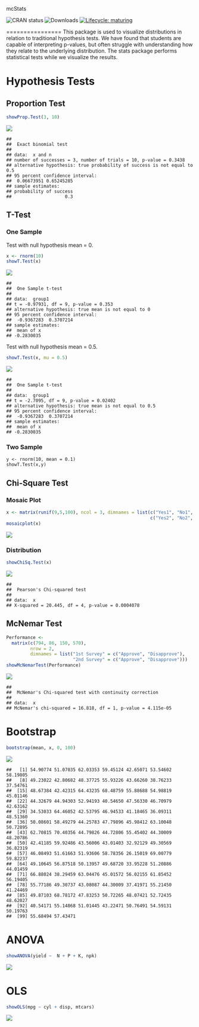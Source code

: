 mcStats

<!-- badges: start -->
![CRAN status](https://www.r-pkg.org/badges/version-ago/mcStats)
![Downloads](https://cranlogs.r-pkg.org/badges/grand-total/mcStats)
[![Lifecycle: maturing](https://img.shields.io/badge/lifecycle-maturing-blue.svg)](https://www.tidyverse.org/lifecycle/#maturing)
<!-- badges: end -->

================
This package is used to visualize distributions in relation to traditional hypothesis tests. We have found that students are capable of interpreting p-values, but often struggle with understanding how they relate to the underlying distribution. The stats package performs statistical tests while we visualize the results.

Hypothesis Tests
================

Proportion Test
---------------

``` r
showProp.Test(3, 10)
```

![](man/mcStats_files/figure-markdown_github/unnamed-chunk-2-1.png)

    ## 
    ##  Exact binomial test
    ## 
    ## data:  x and n
    ## number of successes = 3, number of trials = 10, p-value = 0.3438
    ## alternative hypothesis: true probability of success is not equal to 0.5
    ## 95 percent confidence interval:
    ##  0.06673951 0.65245285
    ## sample estimates:
    ## probability of success 
    ##                    0.3

T-Test
------

### One Sample

Test with null hypothesis mean = 0.

``` r
x <- rnorm(10)
showT.Test(x)
```

![](man/mcStats_files/figure-markdown_github/unnamed-chunk-3-1.png)

    ## 
    ##  One Sample t-test
    ## 
    ## data:  group1
    ## t = -0.97931, df = 9, p-value = 0.353
    ## alternative hypothesis: true mean is not equal to 0
    ## 95 percent confidence interval:
    ##  -0.9367283  0.3707214
    ## sample estimates:
    ##  mean of x 
    ## -0.2830035

Test with null hypothesis mean = 0.5.

``` r
showT.Test(x, mu = 0.5)
```

![](man/mcStats_files/figure-markdown_github/unnamed-chunk-4-1.png)

    ## 
    ##  One Sample t-test
    ## 
    ## data:  group1
    ## t = -2.7095, df = 9, p-value = 0.02402
    ## alternative hypothesis: true mean is not equal to 0.5
    ## 95 percent confidence interval:
    ##  -0.9367283  0.3707214
    ## sample estimates:
    ##  mean of x 
    ## -0.2830035

### Two Sample

    y <- rnorm(10, mean = 0.1)
    showT.Test(x,y)

Chi-Square Test
---------------

### Mosaic Plot

``` r
x <- matrix(runif(9,5,100), ncol = 3, dimnames = list(c("Yes1", "No1", "Maybe 1"),
                                                      c("Yes2", "No2", "Maybe 2")))
mosaicplot(x)
```

![](man/mcStats_files/figure-markdown_github/unnamed-chunk-5-1.png)

### Distribution

``` r
showChiSq.Test(x)
```

![](man/mcStats_files/figure-markdown_github/unnamed-chunk-6-1.png)

    ## 
    ##  Pearson's Chi-squared test
    ## 
    ## data:  x
    ## X-squared = 20.445, df = 4, p-value = 0.0004078

McNemar Test
------------

``` r
Performance <-
  matrix(c(794, 86, 150, 570),
         nrow = 2,
         dimnames = list("1st Survey" = c("Approve", "Disapprove"),
                         "2nd Survey" = c("Approve", "Disapprove")))
showMcNemarTest(Performance)
```

![](man/mcStats_files/figure-markdown_github/unnamed-chunk-7-1.png)

    ## 
    ##  McNemar's Chi-squared test with continuity correction
    ## 
    ## data:  x
    ## McNemar's chi-squared = 16.818, df = 1, p-value = 4.115e-05

Bootstrap
=========

``` r
bootstrap(mean, x, 0, 100)
```

![](man/mcStats_files/figure-markdown_github/unnamed-chunk-8-1.png)

    ##   [1] 54.90774 51.07035 62.03353 59.45124 42.65071 53.54602 58.19805
    ##   [8] 49.23022 42.80682 48.37725 55.93226 43.66260 38.76233 37.54761
    ##  [15] 48.67384 42.42315 64.43235 68.48759 55.88688 54.98819 45.01146
    ##  [22] 44.32679 44.94303 52.94193 40.54650 47.56330 46.70979 42.63162
    ##  [29] 34.53033 64.46052 42.53795 46.94533 41.18465 36.09311 48.51360
    ##  [36] 50.08601 58.49279 44.25783 47.79896 45.98412 63.10048 50.72895
    ##  [43] 62.70815 70.40356 44.79826 44.72806 55.45402 44.30009 48.20786
    ##  [50] 42.41185 59.92486 43.56006 43.01403 32.92129 49.30569 36.82319
    ##  [57] 46.08493 51.61663 51.93606 58.78356 26.15019 69.00779 59.82237
    ##  [64] 49.10645 56.87518 50.13957 49.68720 33.95228 51.20886 44.01459
    ##  [71] 66.88024 38.29459 63.04476 45.01572 56.02155 61.85452 56.19405
    ##  [78] 55.77186 49.30737 43.08087 44.30009 37.41971 55.21450 41.24469
    ##  [85] 49.87103 68.78172 47.83253 50.72265 48.07421 52.72435 48.62027
    ##  [92] 40.54171 55.14868 51.01445 43.22471 50.76491 54.59131 50.19763
    ##  [99] 55.68494 57.43471

ANOVA
=====

``` r
showANOVA(yield ~  N + P + K, npk)
```

![](man/mcStats_files/figure-markdown_github/unnamed-chunk-9-1.png)

OLS
===

``` r
showOLS(mpg ~ cyl + disp, mtcars)
```

![](man/mcStats_files/figure-markdown_github/unnamed-chunk-10-1.png)
